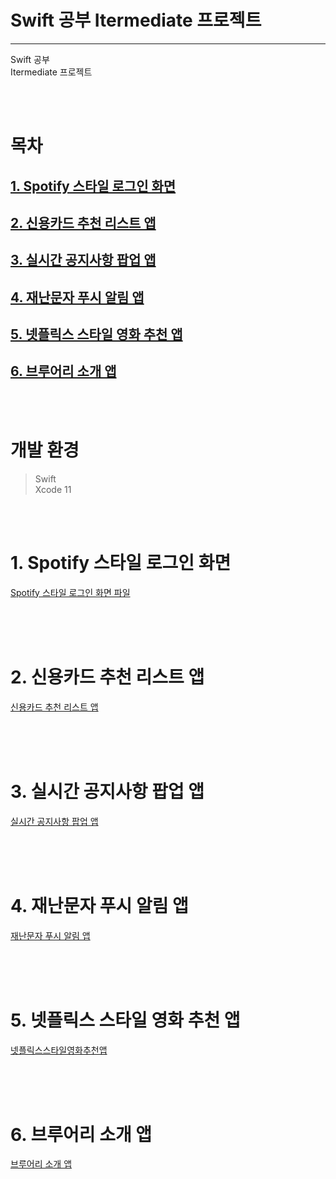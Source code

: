 # **Swift 공부 Itermediate 프로젝트**
<hr>

Swift 공부  
Itermediate 프로젝트  

<br>
<br>

# **목차**

## [1. Spotify 스타일 로그인 화면](#1.-Spotify-스타일-로그인-화면)  
## [2. 신용카드 추천 리스트 앱](#2.-신용카드-추천-리스트-앱)  
## [3. 실시간 공지사항 팝업 앱](#3.-실시간-공지사항-팝업-앱)  
## [4. 재난문자 푸시 알림 앱](#4.-재난문자-푸시-알림-앱)
## [5. 넷플릭스 스타일 영화 추천 앱](#5.-넷플릭스-스타일-영화-추천-앱)
## [6. 브루어리 소개 앱](#6.-브루어리-소개-앱)

<br>
<br>

# **개발 환경**

> Swift  
> Xcode 11




<br>
<br>

# **1. Spotify 스타일 로그인 화면**

[Spotify 스타일 로그인 화면 파일](https://github.com/wnsgur9137/Swift_basic_projects/tree/master/QuotesGenerator)

<br>
<br>
<br>

# **2. 신용카드 추천 리스트 앱**

[신용카드 추천 리스트 앱](https://github.com/wnsgur9137/Swift_basic_projects/tree/master/LEDBoard)

<br>
<br>
<br>

# **3. 실시간 공지사항 팝업 앱**

[실시간 공지사항 팝업 앱](https://github.com/wnsgur9137/Swift_basic_projects/tree/master/Calculator)

<br>
<br>
<br>

# **4. 재난문자 푸시 알림 앱**

[재난문자 푸시 알림 앱](https://github.com/wnsgur9137/Swift_basic_projects/tree/master/ToDoList)

<br>
<br>
<br>

# **5. 넷플릭스 스타일 영화 추천 앱**

[넷플릭스스타일영화추천앱](https://github.com/wnsgur9137/Swift_basic_projects/tree/master/Diary)

<br>
<br>
<br>

# **6. 브루어리 소개 앱**

[브루어리 소개 앱](https://github.com/wnsgur9137/Swift_basic_projects/tree/master/pomodoroTimer)

<br>
<br>
<br>
